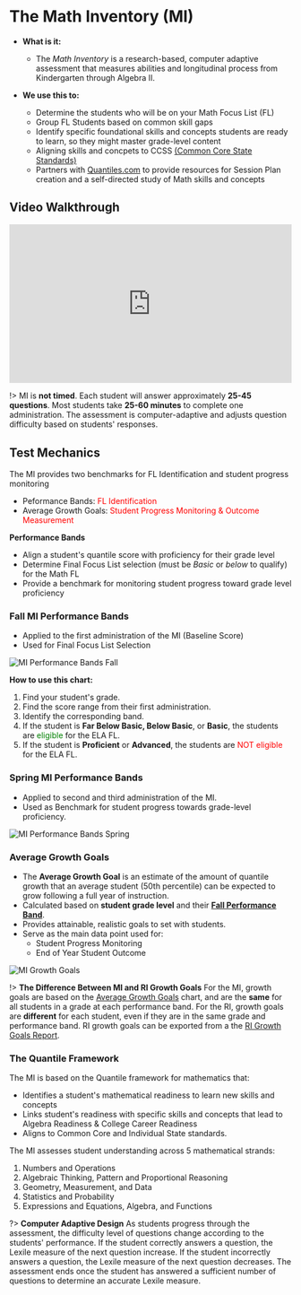 
# The Math Inventory (MI)


- **What is it:**
	- The *Math Inventory* is a research-based, computer adaptive assessment that measures abilities and longitudinal process from Kindergarten through Algebra II.

- **We use this to:**
	- Determine the students who will be on your Math Focus List (FL)
	- Group FL Students based on common skill gaps
	- Identify specific foundational skills and concepts students are ready to learn, so they might master grade-level content
	- Aligning skills and concpets to CCSS [(Common Core State Standards)](http://www.corestandards.org/read-the-standards/)
	- Partners with [Quantiles.com](https://www.quantiles.com/) to provide resources for Session Plan creation and a self-directed study of Math skills and concepts


## Video Walkthrough

<div style='max-width: 640px'><div style='position: relative; padding-bottom: 56.25%; height: 0; overflow: hidden;'><iframe width="640" height="360" src="https://web.microsoftstream.com/embed/video/3711218c-c3c2-4390-a589-d3ee59f590a3?autoplay=false&amp;showinfo=true" allowfullscreen style="border:none; position: absolute; top: 0; left: 0; right: 0; bottom: 0; height: 100%; max-width: 100%;"></iframe></div></div>


!> 	MI is **not timed**. 
	Each student will answer approximately **25-45 questions**.
	Most students take **25-60 minutes** to complete one administration.
	The assessment is computer-adaptive and adjusts question difficulty based on students' responses.



## Test Mechanics 

The MI provides two benchmarks for FL Identification and student progress monitoring
- Peformance Bands: <font color = "red">FL Identification</font>
- Average Growth Goals: <font color = "red">Student Progress Monitoring & Outcome Measurement</font>

**Performance Bands** 
- Align a student's quantile score with proficiency for their grade level
- Determine Final Focus List selection (must be _Basic_ or _below_ to qualify) for the Math FL
- Provide a benchmark for monitoring student progress toward grade level proficiency



### Fall MI Performance Bands

- Applied to the first administration of the MI (Baseline Score) 
- Used for Final Focus List Selection

![MI Performance Bands Fall](/_images/MIBandsFall.jpg)

**How to use this chart:**
1. Find your student's grade.
2. Find the score range from their first administration. 
3. Identify the corresponding band.
4. If the student is **Far Below Basic, Below Basic**, or **Basic**, the students are <font color=green>eligible</font> for the ELA FL.
5. If the student is **Proficient** or **Advanced**, the students are <font color=red> NOT eligible</font> for the ELA FL.

### Spring MI Performance Bands

- Applied to second and third administration of the MI.
- Used as Benchmark for student progress towards grade-level proficiency.

![MI Performance Bands Spring](/_images/MIBandsSpring.jpg)



### Average Growth Goals

- The **Average Growth Goal** is an estimate of the amount of quantile growth that an average student (50th percentile) can be expected to grow following a full year of instruction.
- Calculated based on **student grade level** and their [**Fall Performance Band**](#fall-mi-performance-band).
- Provides attainable, realistic goals to set with students.
- Serve as the main data point used for:
	- Student Progress Monitoring
	- End of Year Student Outcome

![MI Growth Goals](/_images/MIGrowthGoals.jpg)

!> **The Difference Between MI and RI Growth Goals** For the MI, growth goals are based on the [Average Growth Goals](#average-growth-goals) chart, and are the **same** for all students in a grade at each performance band. For the RI, growth goals are **different** for each student, even if they are in the same grade and performance band. RI growth goals can be exported from a the [RI Growth Goals Report](sam.md).

### The Quantile Framework

The MI is based on the Quantile framework for mathematics that:
- Identifies a student's mathematical readiness to learn new skills and concepts
- Links student's readiness with specific skills and concepts that lead to Algebra Readiness & College Career Readiness
- Aligns to Common Core and Individual State standards.

The MI assesses student understanding across 5 mathematical strands:
1. Numbers and Operations
2. Algebraic Thinking, Pattern and Proportional Reasoning
3. Geometry, Measurement, and Data
4. Statistics and Probability
5. Expressions and Equations, Algebra, and Functions

?> **Computer Adaptive Design**		As students progress through the assessment, the difficulty level of questions change according to the students' performance. If the student correctly answers a question, the Lexile measure of the next question increase. If the student incorrectly answers a question, the Lexile measure of the next question decreases. The assessment ends once the student has answered a sufficient number of questions to determine an accurate Lexile measure.